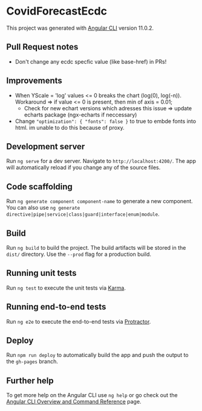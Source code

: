 # CovidForecastEcdc

This project was generated with [Angular CLI](https://github.com/angular/angular-cli) version 11.0.2.

## Pull Request notes
- Don't change any ecdc specfic value (like base-href) in PRs!
## Improvements
- When YScale = 'log' values <= 0 breaks the chart (log(0), log(-n)). Workaround => if value <= 0 is present, then min of axis = 0.01;
    - Check for new echart versions which adresses this issue => update echarts package (ngx-echarts if neccessary) 
- Change `"optimization": { "fonts": false }` to true to embde fonts into html. im unable to do this because of proxy.
## Development server

Run `ng serve` for a dev server. Navigate to `http://localhost:4200/`. The app will automatically reload if you change any of the source files.

## Code scaffolding

Run `ng generate component component-name` to generate a new component. You can also use `ng generate directive|pipe|service|class|guard|interface|enum|module`.

## Build

Run `ng build` to build the project. The build artifacts will be stored in the `dist/` directory. Use the `--prod` flag for a production build.

## Running unit tests

Run `ng test` to execute the unit tests via [Karma](https://karma-runner.github.io).

## Running end-to-end tests

Run `ng e2e` to execute the end-to-end tests via [Protractor](http://www.protractortest.org/).

## Deploy

Run `npm run deploy` to automatically build the app and push the output to the `gh-pages` branch.

## Further help

To get more help on the Angular CLI use `ng help` or go check out the [Angular CLI Overview and Command Reference](https://angular.io/cli) page.
